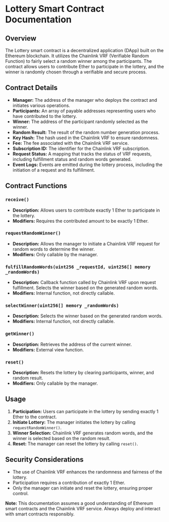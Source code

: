 # Lottery Smart Contract Documentation

## Overview

The Lottery smart contract is a decentralized application (DApp) built on the Ethereum blockchain. It utilizes the Chainlink VRF (Verifiable Random Function) to fairly select a random winner among the participants. The contract allows users to contribute Ether to participate in the lottery, and the winner is randomly chosen through a verifiable and secure process.

## Contract Details

- **Manager:** The address of the manager who deploys the contract and initiates various operations.
- **Participants:** An array of payable addresses representing users who have contributed to the lottery.
- **Winner:** The address of the participant randomly selected as the winner.
- **Random Result:** The result of the random number generation process.
- **Key Hash:** The hash used in the Chainlink VRF to ensure randomness.
- **Fee:** The fee associated with the Chainlink VRF service.
- **Subscription ID:** The identifier for the Chainlink VRF subscription.
- **Request Status:** A mapping that tracks the status of VRF requests, including fulfillment status and random words generated.
- **Event Logs:** Events are emitted during the lottery process, including the initiation of a request and its fulfillment.

## Contract Functions

### `receive()`

- **Description:** Allows users to contribute exactly 1 Ether to participate in the lottery.
- **Modifiers:** Requires the contributed amount to be exactly 1 Ether.

### `requestRandomWinner()`

- **Description:** Allows the manager to initiate a Chainlink VRF request for random words to determine the winner.
- **Modifiers:** Only callable by the manager.

### `fulfillRandomWords(uint256 _requestId, uint256[] memory _randomWords)`

- **Description:** Callback function called by Chainlink VRF upon request fulfillment. Selects the winner based on the generated random words.
- **Modifiers:** Internal function, not directly callable.

### `selectWinner(uint256[] memory _randomWords)`

- **Description:** Selects the winner based on the generated random words.
- **Modifiers:** Internal function, not directly callable.

### `getWinner()`

- **Description:** Retrieves the address of the current winner.
- **Modifiers:** External view function.

### `reset()`

- **Description:** Resets the lottery by clearing participants, winner, and random result.
- **Modifiers:** Only callable by the manager.

## Usage

1. **Participation:** Users can participate in the lottery by sending exactly 1 Ether to the contract.
2. **Initiate Lottery:** The manager initiates the lottery by calling `requestRandomWinner()`.
3. **Winner Selection:** Chainlink VRF generates random words, and the winner is selected based on the random result.
4. **Reset:** The manager can reset the lottery by calling `reset()`.

## Security Considerations

- The use of Chainlink VRF enhances the randomness and fairness of the lottery.
- Participation requires a contribution of exactly 1 Ether.
- Only the manager can initiate and reset the lottery, ensuring proper control.

**Note:** This documentation assumes a good understanding of Ethereum smart contracts and the Chainlink VRF service. Always deploy and interact with smart contracts responsibly.

